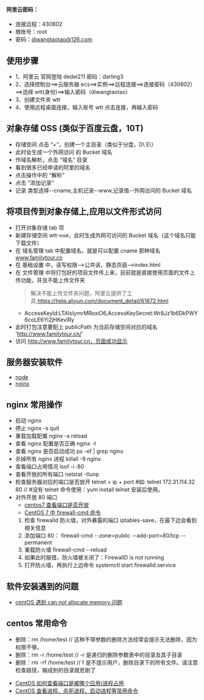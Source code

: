 #### 阿里云密码：

- 连接远程：430802
- 根账号：root
- 密码：diwangtaotao@126.com

## 使用步骤

- 1、阿里云 官网登陆 dedei211 密码：darling3
- 2、选择控制台==>云服务器 ecs==>实例==>远程连接==>连接密码（430802）==>选择 wtt(身份)==>输入密码（diwangtaotao）
- 3、创建文件夹 wtt
- 4、使用远程桌面连接，输入账号 wtt 点击连接，再输入密码

## 对象存储 OSS (类似于百度云盘，10T)

- 存储空间 点击 “+”，创建一个主目录（类似于分盘，D\ E\）
- 此时会生成一个外网访问 的 Bucket 域名
- 作域名解析，点击 “域名” 目录
- 看到很多已经申请的阿里的域名
- 点击操作中的 “解析”
- 点击 “添加记录”
- 记录 类型选择--cname,主机记录--www,记录值--外网访问的 Bucket 域名

## 将项目传到对象存储上,应用以文件形式访问

- 打开对象存储 tab 项
- 新建存储空间 wtt-vue，此时生成外网可访问的 Bucket 域名（这个域名只能下载文件）
- 在 域名管理 tab 中配置域名，就是可以配置 cname 那种域名 www.familytour.cn
- 在 基础设置 中，读写权限-->公共读，静态页面-->index.html
- 在 文件管理 中将打包好的项目文件传上来，目前就是直接使用页面的文件上传功能，并且不能上传文件夹
  > 解决不能上传文件夹问题，阿里云提供了工具,https://help.aliyun.com/document_detail/61872.html
  - AccessKeyId:LTAIsIymrMRoxiO6,AccessKeySecret:Wr8Jz1b6DkPWY6coLE6Yi2jHKevIRy
- 此时打包注意要配上 publicPath 为当前存储空间对应的域名 'http://www.familytour.cn/'
- 访问 http://www.familytour.cn，页面成功显示

## 服务器安装软件

- [node](https://www.linuxidc.com/Linux/2018-05/152389.htm)
- [nginx](https://www.cnblogs.com/yzeng/p/9077619.html)

## nginx 常用操作

- 启动 nginx
- 停止 nginx -s quit
- 重载加载配置 nginx -s reload
- 查看 nginx 配置是否正确 nginx -t
- 查看 nginx 是否启动成功 ps -ef | grep nginx
- 杀掉所有 nginx 进程 killall -9 nginx
- 查看端口占用情况 lsof -i :80
- 查看开放的所有端口 netstat -tlunp
- 检查服务器对应的端口是否放开 telnet + ip + port #如: telnet 172.31.114.32 80 // #没有 telnet 命令使用：yum install telnet 安装后使用。
- 对外开放 80 端口
  - [centos7 查看端口是否开放](https://jingyan.baidu.com/article/9113f81b4713252b3214c788.html)
  - [CentOS 7 中 firewall-cmd 命令](https://www.jianshu.com/p/411274f96492)
  1. 检查 firewalld 防火墙，对外暴露的端口 iptables-save，在最下边会看到相关信息
  2. 添加端口 80： firewall-cmd --zone=public --add-port=80/tcp --permanent
  3. 重载防火墙 firewall-cmd --reload
  4. 如果此时报错，防火墙被关闭了：FirewallD is not running
  5. 打开防火墙，再执行上边命令 systemctl start firewalld.service

## 软件安装遇到的问题

- [centOS 遇到 can not allocate memory 问题](https://blog.csdn.net/ArimaKisho/article/details/81737815)

## centos 常用命令

- 删除：rm /home/test // 这种不带参数的删除方法经常会提示无法删除，因为权限不够。
- 删除：rm -r /home/test // -r 是递归的删除参数表中的目录及其子目录
- 删除：rm -rf /home/test // f 是不提示用户，删除目录下的所有文件。请注意检查路径，输成别的目录就悲剧了

* [CentOS 如何查看端口是被哪个应用/进程占用](https://www.cnblogs.com/mracale/p/5786831.html)
* [CentOS 查看进程、杀死进程、启动进程等常用命令](https://www.cnblogs.com/aipiaoborensheng/p/7676364.html)
